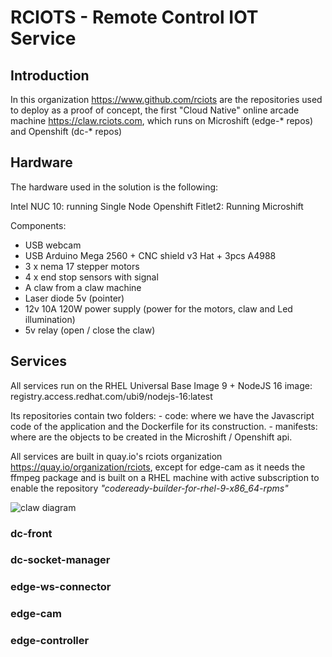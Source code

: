 # RCIOTS - Remote Control IOT Service

## Introduction

In this organization https://www.github.com/rciots are the repositories used to deploy as a proof of concept, the first "Cloud Native" online arcade machine https://claw.rciots.com, which runs on Microshift (edge-* repos) and Openshift (dc-* repos)

## Hardware

The hardware used in the solution is the following:

Intel NUC 10: running Single Node Openshift
Fitlet2: Running Microshift

Components:
- USB webcam
- USB Arduino Mega 2560 + CNC shield v3 Hat + 3pcs A4988
- 3 x nema 17 stepper motors
- 4 x end stop sensors with signal
- A claw from a claw machine
- Laser diode 5v (pointer)
- 12v 10A 120W power supply (power for the motors, claw and Led illumination)
- 5v relay (open / close the claw)

## Services

All services run on the RHEL Universal Base Image 9 + NodeJS 16 image: registry.access.redhat.com/ubi9/nodejs-16:latest

Its repositories contain two folders:
    - code: where we have the Javascript code of the application and the Dockerfile for its construction.
    - manifests: where are the objects to be created in the Microshift / Openshift api.

All services are built in quay.io's rciots organization https://quay.io/organization/rciots, except for edge-cam as it needs the ffmpeg package and is built on a RHEL machine with active subscription to enable the repository *"codeready-builder-for-rhel-9-x86_64-rpms"*

![claw diagram](https://github.com/rciots/.github/raw/master/images/claw.rciots.png)

### dc-front

### dc-socket-manager

### edge-ws-connector

### edge-cam

### edge-controller